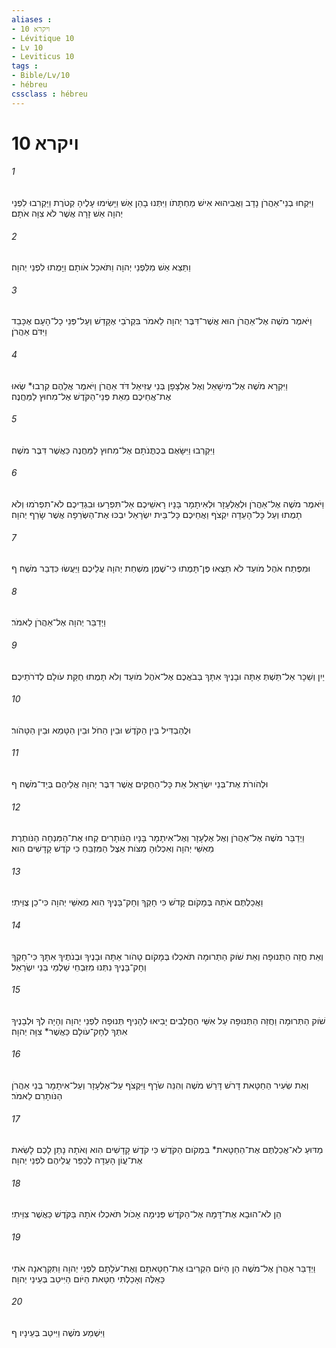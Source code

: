 ```yaml
---
aliases : 
- ויקרא 10
- Lévitique 10
- Lv 10
- Leviticus 10
tags : 
- Bible/Lv/10
- hébreu
cssclass : hébreu
---
```


# ויקרא 10

###### 1
וַיִּקְחוּ בְנֵי־אַהֲרֹן נָדָב וַאֲבִיהוּא אִישׁ מַחְתָּתֹו וַיִּתְּנוּ בָהֵן אֵשׁ וַיָּשִׂימוּ עָלֶיהָ קְטֹרֶת וַיַּקְרִבוּ לִפְנֵי יְהוָה אֵשׁ זָרָה אֲשֶׁר לֹא צִוָּה אֹתָם׃
###### 2
וַתֵּצֵא אֵשׁ מִלִּפְנֵי יְהוָה וַתֹּאכַל אֹותָם וַיָּמֻתוּ לִפְנֵי יְהוָה׃
###### 3
וַיֹּאמֶר מֹשֶׁה אֶל־אַהֲרֹן הוּא אֲשֶׁר־דִּבֶּר יְהוָה לֵאמֹר בִּקְרֹבַי אֶקָּדֵשׁ וְעַל־פְּנֵי כָל־הָעָם אֶכָּבֵד וַיִּדֹּם אַהֲרֹן׃
###### 4
וַיִּקְרָא מֹשֶׁה אֶל־מִישָׁאֵל וְאֶל אֶלְצָפָן בְּנֵי עֻזִּיאֵל דֹּד אַהֲרֹן וַיֹּאמֶר אֲלֵהֶם קִרְבוּ* שְׂאוּ אֶת־אֲחֵיכֶם מֵאֵת פְּנֵי־הַקֹּדֶשׁ אֶל־מִחוּץ לַמַּחֲנֶה׃
###### 5
וַיִּקְרְבוּ וַיִּשָּׂאֻם בְּכֻתֳּנֹתָם אֶל־מִחוּץ לַמַּחֲנֶה כַּאֲשֶׁר דִּבֶּר מֹשֶׁה׃
###### 6
וַיֹּאמֶר מֹשֶׁה אֶל־אַהֲרֹן וּלְאֶלְעָזָר וּלְאִיתָמָר בָּנָיו רָאשֵׁיכֶם אַל־תִּפְרָעוּ וּבִגְדֵיכֶם לֹא־תִפְרֹמוּ וְלֹא תָמֻתוּ וְעַל כָּל־הָעֵדָה יִקְצֹף וַאֲחֵיכֶם כָּל־בֵּית יִשְׂרָאֵל יִבְכּוּ אֶת־הַשְּׂרֵפָה אֲשֶׁר שָׂרַף יְהוָה׃
###### 7
וּמִפֶּתַח אֹהֶל מֹועֵד לֹא תֵצְאוּ פֶּן־תָּמֻתוּ כִּי־שֶׁמֶן מִשְׁחַת יְהוָה עֲלֵיכֶם וַיַּעֲשׂוּ כִּדְבַר מֹשֶׁה׃ ף
###### 8
וַיְדַבֵּר יְהוָה אֶל־אַהֲרֹן לֵאמֹר׃
###### 9
יַיִן וְשֵׁכָר אַל־תֵּשְׁתְּ אַתָּה וּבָנֶיךָ אִתָּךְ בְּבֹאֲכֶם אֶל־אֹהֶל מֹועֵד וְלֹא תָמֻתוּ חֻקַּת עֹולָם לְדֹרֹתֵיכֶם׃
###### 10
וּלֲהַבְדִּיל בֵּין הַקֹּדֶשׁ וּבֵין הַחֹל וּבֵין הַטָּמֵא וּבֵין הַטָּהֹור׃
###### 11
וּלְהֹורֹת אֶת־בְּנֵי יִשְׂרָאֵל אֵת כָּל־הַחֻקִּים אֲשֶׁר דִּבֶּר יְהוָה אֲלֵיהֶם בְּיַד־מֹשֶׁה׃ ף
###### 12
וַיְדַבֵּר מֹשֶׁה אֶל־אַהֲרֹן וְאֶל אֶלְעָזָר וְאֶל־אִיתָמָר בָּנָיו הַנֹּותָרִים קְחוּ אֶת־הַמִּנְחָה הַנֹּותֶרֶת מֵאִשֵּׁי יְהוָה וְאִכְלוּהָ מַצֹּות אֵצֶל הַמִּזְבֵּחַ כִּי קֹדֶשׁ קָדָשִׁים הִוא׃
###### 13
וַאֲכַלְתֶּם אֹתָהּ בְּמָקֹום קָדֹשׁ כִּי חָקְךָ וְחָק־בָּנֶיךָ הִוא מֵאִשֵּׁי יְהוָה כִּי־כֵן צֻוֵּיתִי׃
###### 14
וְאֵת חֲזֵה הַתְּנוּפָה וְאֵת שֹׁוק הַתְּרוּמָה תֹּאכְלוּ בְּמָקֹום טָהֹור אַתָּה וּבָנֶיךָ וּבְנֹתֶיךָ אִתָּךְ כִּי־חָקְךָ וְחָק־בָּנֶיךָ נִתְּנוּ מִזִּבְחֵי שַׁלְמֵי בְּנֵי יִשְׂרָאֵל׃
###### 15
שֹׁוק הַתְּרוּמָה וַחֲזֵה הַתְּנוּפָה עַל אִשֵּׁי הַחֲלָבִים יָבִיאוּ לְהָנִיף תְּנוּפָה לִפְנֵי יְהוָה וְהָיָה לְךָ וּלְבָנֶיךָ אִתְּךָ לְחָק־עֹולָם כַּאֲשֶׁר* צִוָּה יְהוָה׃
###### 16
וְאֵת שְׂעִיר הַחַטָּאת דָּרֹשׁ דָּרַשׁ מֹשֶׁה וְהִנֵּה שֹׂרָף וַיִּקְצֹף עַל־אֶלְעָזָר וְעַל־אִיתָמָר בְּנֵי אַהֲרֹן הַנֹּותָרִם לֵאמֹר׃
###### 17
מַדּוּעַ לֹא־אֲכַלְתֶּם אֶת־הַחַטָּאת* בִּמְקֹום הַקֹּדֶשׁ כִּי קֹדֶשׁ קָדָשִׁים הִוא וְאֹתָהּ נָתַן לָכֶם לָשֵׂאת אֶת־עֲוֹן הָעֵדָה לְכַפֵּר עֲלֵיהֶם לִפְנֵי יְהוָה׃
###### 18
הֵן לֹא־הוּבָא אֶת־דָּמָהּ אֶל־הַקֹּדֶשׁ פְּנִימָה אָכֹול תֹּאכְלוּ אֹתָהּ בַּקֹּדֶשׁ כַּאֲשֶׁר צִוֵּיתִי׃
###### 19
וַיְדַבֵּר אַהֲרֹן אֶל־מֹשֶׁה הֵן הַיֹּום הִקְרִיבוּ אֶת־חַטָּאתָם וְאֶת־עֹלָתָם לִפְנֵי יְהוָה וַתִּקְרֶאנָה אֹתִי כָּאֵלֶּה וְאָכַלְתִּי חַטָּאת הַיֹּום הַיִּיטַב בְּעֵינֵי יְהוָה׃
###### 20
וַיִּשְׁמַע מֹשֶׁה וַיִּיטַב בְּעֵינָיו׃ ף
